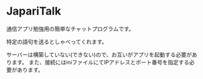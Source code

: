 # JapariTalk
通信アプリ勉強用の簡単なチャットプログラムです。

特定の語句を送るとしゃべってくれます。

サーバーは構築していない(できない)ので、お互いがアプリを起動する必要があります。
また、接続にはiniファイルにてIPアドレスとポート番号を指定する必要があります。
